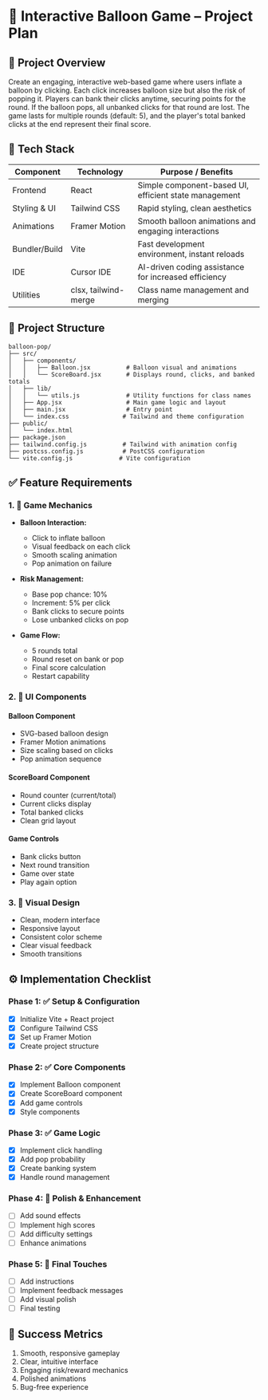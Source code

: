 # 🎈 Interactive Balloon Game – Project Plan

## 🚩 Project Overview
Create an engaging, interactive web-based game where users inflate a balloon by clicking. Each click increases balloon size but also the risk of popping it. Players can bank their clicks anytime, securing points for the round. If the balloon pops, all unbanked clicks for that round are lost. The game lasts for multiple rounds (default: 5), and the player's total banked clicks at the end represent their final score.

## 🚀 Tech Stack
| Component | Technology | Purpose / Benefits |
|-----------|------------|-------------------|
| Frontend | React | Simple component-based UI, efficient state management |
| Styling & UI | Tailwind CSS | Rapid styling, clean aesthetics |
| Animations | Framer Motion | Smooth balloon animations and engaging interactions |
| Bundler/Build | Vite | Fast development environment, instant reloads |
| IDE | Cursor IDE | AI-driven coding assistance for increased efficiency |
| Utilities | clsx, tailwind-merge | Class name management and merging |

## 📁 Project Structure
```
balloon-pop/
├── src/
│   ├── components/
│   │   ├── Balloon.jsx          # Balloon visual and animations
│   │   └── ScoreBoard.jsx       # Displays round, clicks, and banked totals
│   ├── lib/
│   │   └── utils.js             # Utility functions for class names
│   ├── App.jsx                  # Main game logic and layout
│   ├── main.jsx                 # Entry point
│   └── index.css               # Tailwind and theme configuration
├── public/
│   └── index.html
├── package.json
├── tailwind.config.js          # Tailwind with animation config
├── postcss.config.js           # PostCSS configuration
└── vite.config.js             # Vite configuration
```

## ✅ Feature Requirements

### 1. 🎲 Game Mechanics
- **Balloon Interaction:**
  - Click to inflate balloon
  - Visual feedback on each click
  - Smooth scaling animation
  - Pop animation on failure

- **Risk Management:**
  - Base pop chance: 10%
  - Increment: 5% per click
  - Bank clicks to secure points
  - Lose unbanked clicks on pop

- **Game Flow:**
  - 5 rounds total
  - Round reset on bank or pop
  - Final score calculation
  - Restart capability

### 2. 🎨 UI Components

#### Balloon Component
- SVG-based balloon design
- Framer Motion animations
- Size scaling based on clicks
- Pop animation sequence

#### ScoreBoard Component
- Round counter (current/total)
- Current clicks display
- Total banked clicks
- Clean grid layout

#### Game Controls
- Bank clicks button
- Next round transition
- Game over state
- Play again option

### 3. 🎯 Visual Design
- Clean, modern interface
- Responsive layout
- Consistent color scheme
- Clear visual feedback
- Smooth transitions

## ⚙️ Implementation Checklist

### Phase 1: ✅ Setup & Configuration
- [x] Initialize Vite + React project
- [x] Configure Tailwind CSS
- [x] Set up Framer Motion
- [x] Create project structure

### Phase 2: ✅ Core Components
- [x] Implement Balloon component
- [x] Create ScoreBoard component
- [x] Add game controls
- [x] Style components

### Phase 3: ✅ Game Logic
- [x] Implement click handling
- [x] Add pop probability
- [x] Create banking system
- [x] Handle round management

### Phase 4: 🚧 Polish & Enhancement
- [ ] Add sound effects
- [ ] Implement high scores
- [ ] Add difficulty settings
- [ ] Enhance animations

### Phase 5: 🚧 Final Touches
- [ ] Add instructions
- [ ] Implement feedback messages
- [ ] Add visual polish
- [ ] Final testing

## 🎯 Success Metrics
1. Smooth, responsive gameplay
2. Clear, intuitive interface
3. Engaging risk/reward mechanics
4. Polished animations
5. Bug-free experience 